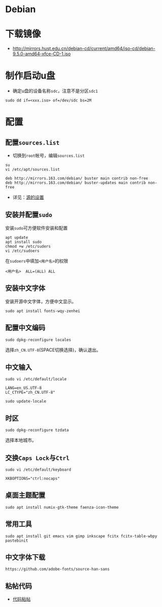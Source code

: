 # Debian
# 下载镜像
- http://mirrors.hust.edu.cn/debian-cd/current/amd64/iso-cd/debian-9.5.0-amd64-xfce-CD-1.iso

# 制作启动u盘

- 确定u盘的设备名称`sdc`，注意不是分区`sdc1`

```
sudo dd if=<xxx.iso> of=/dev/sdc bs=2M
```


# 配置

## 配置`sources.list`

- 切换到`root`帐号，编辑`sources.list`

```
su
vi /etc/apt/sources.list
```

```
deb http://mirrors.163.com/debian/ buster main contrib non-free
deb http://mirrors.163.com/debian/ buster-updates main contrib non-free
```

- 详见：[源的设置](resources.md)

## 安装并配置`sudo`

安装`sudo`可方便软件安装和配置

```
apt update
apt install sudo
chmod +w /etc/suders
vi /etc/sudoers
```

在`sudoers`中填加`<用户名>`的权限

```
<用户名>  ALL=(ALL) ALL
```


## 安装中文字体

安装开源中文字体，方便中文显示。

```
sudo apt install fonts-wqy-zenhei
```

## 配置中文编码

```
sudo dpkg-reconfigure locales 
```

选择`zh_CN.UTF-8`(SPACE切换选择)，确认退出。

## 中文输入

```
sudo vi /etc/default/locale
```

```
LANG=en_US.UTF-8
LC_CTYPE="zh_CN.UTF-8"
```

```
sudo update-locale
```

## 时区

```
sudo dpkg-reconfigure tzdata
```

选择本地城市。

## 交换`Caps Lock`与`Ctrl`

```
sudo vi /etc/default/keyboard
```

```
XKBOPTIONS="ctrl:nocaps"

```


## 桌面主题配置

```
sudo apt install numix-gtk-theme faenza-icon-theme 
```

## 常用工具

```
sudo apt install git emacs vim gimp inkscape fcitx fcitx-table-wbpy pastebinit
```

## 中文字体下载

```
https://github.com/adobe-fonts/source-han-sans
```

##  粘帖代码

- [代码粘帖](pastebinit.md)
